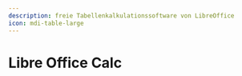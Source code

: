 ```yaml
---
description: freie Tabellenkalkulationssoftware von LibreOffice
icon: mdi-table-large
---
```


# Libre Office Calc



<Features />
